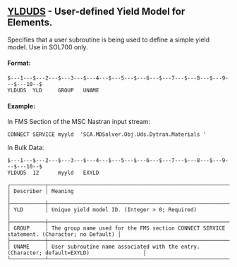 ## [YLDUDS](https://help.hexagonmi.com/bundle/MSC_Nastran_2022.4/page/Nastran_Combined_Book/qrg/bulktuv/TOC.YLDUDS.xhtml) - User-defined Yield Model for Elements.

Specifies that a user subroutine is being used to define a simple yield model. Use in SOL700 only.

#### Format:

```nastran
$---1---$---2---$---3---$---4---$---5---$---6---$---7---$---8---$---9---$---10--$
YLDUDS  YLD     GROUP   UNAME                                                   
```

#### Example:

In FMS Section of the MSC Nastran input stream:

```text
CONNECT SERVICE myyld  'SCA.MDSolver.Obj.Uds.Dytran.Materials '
```

In Bulk Data:

```nastran
$---1---$---2---$---3---$---4---$---5---$---6---$---7---$---8---$---9---$---10--$
YLDUDS  12      myyld   EXYLD                                                   
```

```text
┌───────────┬────────────────────────────────────────────────────────────────────────────────────────────┐
│ Describer │ Meaning                                                                                    │
├───────────┼────────────────────────────────────────────────────────────────────────────────────────────┤
│ YLD       │ Unique yield model ID. (Integer > 0; Required)                                             │
├───────────┼────────────────────────────────────────────────────────────────────────────────────────────┤
│ GROUP     │ The group name used for the FMS section CONNECT SERVICE statement. (Character; no Default) │
├───────────┼────────────────────────────────────────────────────────────────────────────────────────────┤
│ UNAME     │ User subroutine name associated with the entry. (Character; default=EXYLD)                 │
└───────────┴────────────────────────────────────────────────────────────────────────────────────────────┘
```
